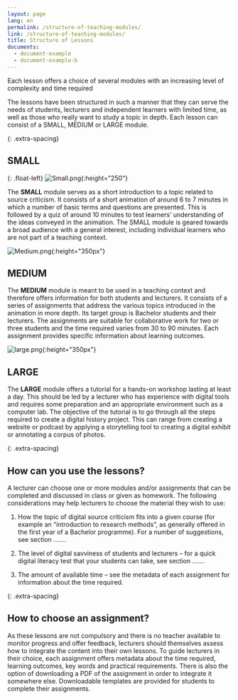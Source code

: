 ```yaml
---
layout: page
lang: en
permalink: /structure-of-teaching-modules/
link: /structure-of-teaching-modules/
title: Structure of Lessons
documents:
  - document-example
  - document-example-b
---
```


Each lesson offers a choice of several modules with an increasing level of complexity and time required
 
<!-- more -->



The lessons have been structured in such a manner that they can serve the needs of students, lecturers and independent learners with limited time, as well as those who really want to study a topic in depth. Each lesson can consist of a SMALL, MEDIUM or LARGE module.


{: .extra-spacing}
## SMALL  

{: .float-left}
![Small.png](https://c2dh.github.io/ranketwo/assets/images/Small.png){:height="250"}

The **SMALL** module serves as a short introduction to a topic related to source criticism. It consists of a short animation of around 6 to 7 minutes in which a number of basic terms and questions are presented. This is followed by a quiz of around 10 minutes to test learners’ understanding of the ideas conveyed in the animation. The SMALL module is geared towards a broad audience with a general interest, including individual learners who are not part of a teaching context.

![Medium.png](https://c2dh.github.io/ranketwo/assets/images/Medium.png){:height="350px"}
## MEDIUM  
The **MEDIUM** module is meant to be used in a teaching context and therefore offers information for both students and lecturers. It consists of a series of assignments that address the various topics introduced in the animation in more depth. Its target group is Bachelor students and their lecturers. The assignments are suitable for collaborative work for two or three students and the time required varies from 30 to 90 minutes. Each assignment provides specific information about learning outcomes.

![large.png](https://c2dh.github.io/ranketwo/assets/images/large.png){:height="350px"}
## LARGE
The **LARGE** module offers a tutorial for a hands-on workshop lasting at least a day. This should be led by a lecturer who has experience with digital tools and requires some preparation and an appropriate environment such as a computer lab. The objective of the tutorial is to go through all the steps required to create a digital history project. This can range from creating a website or podcast by applying a storytelling tool to creating a digital exhibit or annotating a corpus of photos.

{: .extra-spacing}
## How can you use the lessons?

A lecturer can choose one or more modules and/or assignments that can be completed and discussed in class or given as homework. The following considerations may help lecturers to choose the material they wish to use:

1. How the topic of digital source criticism fits into a given course (for example an “introduction to research methods”, as generally offered in the first year of a Bachelor programme). For a number of suggestions, see section .......

2. The level of digital savviness of students and lecturers – for a quick digital literacy test that your students can take, see section .......

3. The amount of available time – see the metadata of each assignment for information about the time required.

{: .extra-spacing}
## How to choose an assignment?

As these lessons are not compulsory and there is no teacher available to monitor progress and offer feedback, lecturers should themselves assess how to integrate the content into their own lessons. To guide lecturers in their choice, each assignment offers metadata about the time required, learning outcomes, key words and practical requirements. There is also the option of downloading a PDF of the assignment in order to integrate it somewhere else. Downloadable templates are provided for students to complete their assignments.


